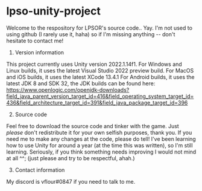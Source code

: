  
# lpso-unity-project

Welcome to the respository for LPSOR's source code.. Yay.
I'm not used to using github (I rarely use it, haha) so if I'm missing anything -- don't hesitate to contact me!

1. Version information

This project currently uses Unity version 2022.1.14f1. For Windows and Linux builds, it uses the latest Visual Studio 2022 preview build. For MacOS and iOS builds, it uses the latest XCode 13.4.1
For Android builds, it uses the latest JDK 8 and SDK 32, the JDK builds can be found here: https://www.openlogic.com/openjdk-downloads?field_java_parent_version_target_id=416&field_operating_system_target_id=436&field_architecture_target_id=391&field_java_package_target_id=396

2. Source code

Feel free to download the source code and tinker with the game. Just *please* don't redistribute it for your own selfish purposes, thank you.
If you need me to make any changes at the code, please do tell! I've been learning how to use Unity for around a year (at the time this was written), so I'm still learning. Seriously, if you think something needs improving I would not mind at all ^^; (just please and try to be respectful, ahah.)

3. Contact information

My discord is vflour#0847 if you need to talk to me.
